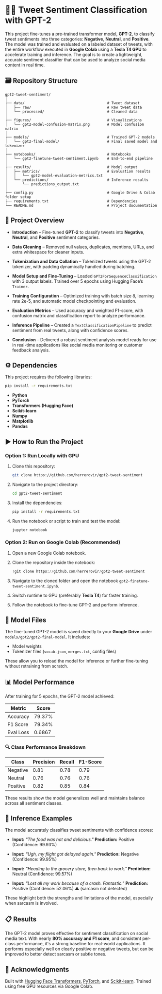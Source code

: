 # 🐤💭 Tweet Sentiment Classification with GPT-2

This project fine-tunes a pre-trained transformer model, **GPT-2**, to classify tweet sentiments into three categories: **Negative**, **Neutral**, and **Positive**. The model was trained and evaluated on a labeled dataset of tweets, with the entire workflow executed in **Google Colab** using a **Tesla T4 GPU** to accelerate training and inference. The goal is to create a lightweight, accurate sentiment classifier that can be used to analyze social media content in real time.

## 🗃️ Repository Structure

```plaintext
gpt2-tweet-sentiment/
│
├── data/                                      # Tweet dataset
│   ├── raw/                                   # Raw tweet data
│   └── processed/                             # Cleaned data
│
├── figures/                                   # Visualizations
│   └── gpt2-model-confusion-matrix.png        # Model confusion matrix
│
├── models/                                    # Trained GPT-2 models
│   └── gpt2-final-model/                      # Final saved model and tokenizer
│
├── notebooks/                                 # Notebooks
│   └── gpt2-finetune-tweet-sentiment.ipynb    # End-to-end pipeline
│
├── results/                                   # Model output
│   ├── metrics/                               # Evaluation results
│   │   └── gpt2-model-evaluation-metrics.txt
│   └── predictions/                           # Inference results
│       └── predictions_output.txt                       
│
├── config.py                                  # Google Drive & Colab folder setup
├── requirements.txt                           # Dependencies
└── README.md                                  # Project documentation
```

## 📘 Project Overview

- **Introduction** – Fine-tuned **GPT-2** to classify tweets into **Negative**, **Neutral**, and **Positive** sentiment categories.

- **Data Cleaning** – Removed null values, duplicates, mentions, URLs, and extra whitespace for cleaner inputs.

- **Tokenization and Data Collation** – Tokenized tweets using the GPT-2 tokenizer, with padding dynamically handled during batching.

- **Model Setup and Fine-Tuning** – Loaded `GPT2ForSequenceClassification` with 3 output labels. Trained over 5 epochs using Hugging Face’s `Trainer`.

- **Training Configuration** – Optimized training with batch size 8, learning rate 2e-5, and automatic model checkpointing and evaluation.

- **Evaluation Metrics** – Used accuracy and weighted F1-score, with confusion matrix and classification report to analyze performance.

- **Inference Pipeline** – Created a `TextClassificationPipeline` to predict sentiment from real tweets, along with confidence scores.

- **Conclusion** – Delivered a robust sentiment analysis model ready for use in real-time applications like social media monitoring or customer feedback analysis.

## ⚙️ Dependencies

This project requires the following libraries:

```bash
pip install -r requirements.txt
```

* **Python**
* **PyTorch**
* **Transformers (Hugging Face)**
* **Scikit-learn**
* **Numpy**
* **Matplotlib**
* **Pandas**

## ▶️ How to Run the Project

### Option 1: Run Locally with GPU

1. Clone this repository:

   ```bash
   git clone https://github.com/herrerovir/gpt2-tweet-sentiment
   ```

2. Navigate to the project directory:

   ```bash
   cd gpt2-tweet-sentiment
   ```

3. Install the dependencies:

   ```bash
   pip install -r requirements.txt
   ```

4. Run the notebook or script to train and test the model:

   ```bash
   jupyter notebook
   ```

### Option 2: Run on Google Colab (Recommended)

1. Open a new Google Colab notebook.

2. Clone the repository inside the notebook:

   ```python
   !git clone https://github.com/herrerovir/gpt2-tweet-sentiment
   ```

3. Navigate to the cloned folder and open the notebook `gpt2-finetune-tweet-sentiment.ipynb`.

4. Switch runtime to GPU (preferably **Tesla T4**) for faster training.

5. Follow the notebook to fine-tune GPT-2 and perform inference.

## 📂 Model Files

The fine-tuned GPT-2 model is saved directly to your **Google Drive** under `models/gpt2/gpt2-final-model`. It includes:

* Model weights
* Tokenizer files (`vocab.json`, `merges.txt`, config files)

These allow you to reload the model for inference or further fine-tuning without retraining from scratch.

## 📊 Model Performance

After training for 5 epochs, the GPT-2 model achieved:

| Metric    | Score  |
| --------- | ------ |
| Accuracy  | 79.37% |
| F1 Score  | 79.34% |
| Eval Loss | 0.6867 |

### 🔍 Class Performance Breakdown

| Class    | Precision | Recall | F1-Score |
| -------- | --------- | ------ | -------- |
| Negative | 0.81      | 0.78   | 0.79     |
| Neutral  | 0.76      | 0.76   | 0.76     |
| Positive | 0.82      | 0.85   | 0.84     |

These results show the model generalizes well and maintains balance across all sentiment classes.

## 🔮 Inference Examples

The model accurately classifies tweet sentiments with confidence scores:

- **Input:** *"The food was hot and delicious."* **Prediction:** Positive (Confidence: 99.93%)

- **Input:** *"Ugh, my flight got delayed again."* **Prediction:** Negative (Confidence: 99.95%)

- **Input:** *"Heading to the grocery store, then back to work."* **Prediction:** Neutral (Confidence: 99.57%)

- **Input:** *"Lost all my work because of a crash. Fantastic."* **Prediction:** Positive (Confidence: 52.06%) ⚠️ (sarcasm not detected)

These highlight both the strengths and limitations of the model, especially when sarcasm is involved.

## 📋 Results

The GPT-2 model proves effective for sentiment classification on social media text. With nearly **80% accuracy and F1 score**, and consistent per-class performance, it's a strong baseline for real-world applications. It performs especially well on clearly positive or negative tweets, but can be improved to better detect sarcasm or subtle tones.

## 🙌 Acknowledgments

Built with [Hugging Face Transformers](https://huggingface.co/transformers/), [PyTorch](https://pytorch.org/), and [Scikit-learn](https://scikit-learn.org/). Trained using free GPU resources via Google Colab.
